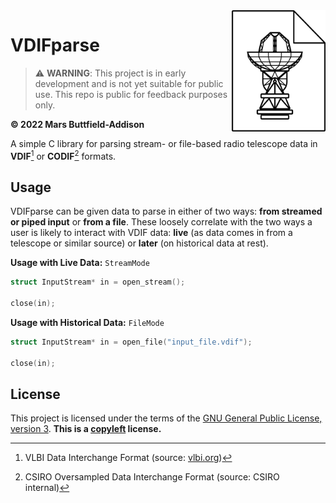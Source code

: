 <img align="right" width="150" src=docs/logo.png>

# VDIFparse

> :warning: **WARNING**: This project is in early development and is not yet suitable for public use. This repo is public for feedback purposes only.

**© 2022 Mars Buttfield-Addison**

A simple C library for parsing stream- or file-based radio telescope data in **VDIF**[^1] or **CODIF**[^2] formats.

[^1]: VLBI Data Interchange Format (source: [vlbi.org](https://vlbi.org/wp-content/uploads/2019/03/VDIF_specification_Release_1.1.1.pdf))
[^2]: CSIRO Oversampled Data Interchange Format (source: CSIRO internal)

## Usage

VDIFparse can be given data to parse in either of two ways: **from streamed or piped input** or **from a file**. These loosely correlate with the two ways a user is likely to interact with VDIF data: **live** (as data comes in from a telescope or similar source) or **later** (on historical data at rest).

**Usage with Live Data:** `StreamMode`

```c
struct InputStream* in = open_stream();

close(in);
```

**Usage with Historical Data:** `FileMode`

```c
struct InputStream* in = open_file("input_file.vdif");

close(in);
```

## License

This project is licensed under the terms of the [GNU General Public License, version 3](https://www.gnu.org/licenses/gpl-3.0.en.html). **This is a [copyleft](https://www.gnu.org/licenses/copyleft.en.html) license.**